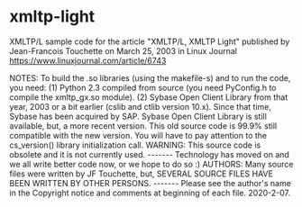 xmltp-light
=============
XMLTP/L sample code for the article "XMLTP/L, XMLTP Light"
published by Jean-Francois Touchette
on March 25, 2003 in Linux Journal
https://www.linuxjournal.com/article/6743

NOTES: To build the .so libraries (using the makefile-s) and to run the code, you need:
(1) Python 2.3 compiled from source (you need PyConfig.h to compile the xmltp_gx.so module).
(2) Sybase Open Client Library from that year, 2003 or a bit earlier (cslib and ctlib version 10.x).
Since that time, Sybase has been acquired by SAP. 
Sybase Open Client Library is still available, but, a more recent version.
This old source code is 99.9% still compatible with the new version.
You will have to pay attention to the cs_version() library initialization call.
WARNING: This source code is obsolete and it is not currently used.
-------  Technology has moved on and we all write better code now, or we hope to do so :)
AUTHORS: Many source files were written by JF Touchette, but, SEVERAL SOURCE FILES HAVE BEEN WRITTEN BY OTHER PERSONS.
-------  Please see the author's name in the Copyright notice and comments at beginning of each file.
2020-2-07.
